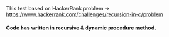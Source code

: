 This test based on HackerRank problem -> https://www.hackerrank.com/challenges/recursion-in-c/problem
#### Code has written in recursive & dynamic procedure method.

